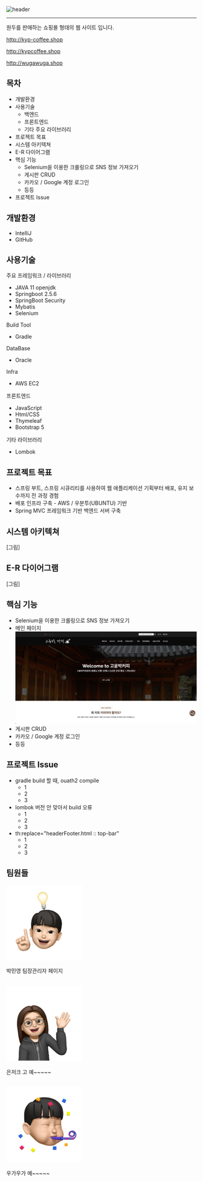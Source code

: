 ![header](https://capsule-render.vercel.app/api?type=transparent&color=auto&height=330&section=header&text=KYP-coffee%20프로젝트&fontSize=69&fontColor=a94b00)

***
원두를 판매하는 쇼핑몰 형태의 웹 사이트 입니다.

http://kyp-coffee.shop

http://kypcoffee.shop

http://wugawuga.shop

## 목차
+ 개발환경 
+ 사용기술
  + 백엔드
  + 프론트엔드
  + 기타 주요 라이브러리
+ 프로젝트 목표
+ 시스템 아키텍쳐
+ E-R 다이어그램
+ 핵심 기능
  + Selenium을 이용한 크롤링으로 SNS 정보 가져오기
  + 게시판 CRUD
  + 카카오 / Google 계정 로그인
  + 등등
+ 프로젝트 Issue



## 개발환경
+ IntelliJ
+ GitHub



## 사용기술
주요 프레임워크 / 라이브러리
+ JAVA 11 openjdk
+ Springboot 2.5.6
+ SpringBoot Security
+ Mybatis
+ Selenium

Build Tool
+ Gradle

DataBase
+ Oracle

Infra
+ AWS EC2

프론트엔드
+ JavaScript
+ Html/CSS
+ Thymeleaf
+ Bootstrap 5

기타 라이브러리
+ Lombok



## 프로젝트 목표
+ 스프링 부트, 스프링 시큐리티를 사용하여 웹 애플리케이션 기획부터 배포, 유지 보수까지 전 과정 경험 
+ 배포 인프라 구축 -  AWS / 우분투(UBUNTU) 기반
+ Spring MVC 프레임워크 기반 백엔드 서버 구축



## 시스템 아키텍쳐

[그림]



## E-R 다이어그램

[그림]



## 핵심 기능
  + Selenium을 이용한 크롤링으로 SNS 정보 가져오기
  + 메인 페이지
   ![](src/main/resources/static/img/project.png)
  + 게시판 CRUD
  + 카카오 / Google 계정 로그인
  + 등등



## 프로젝트 Issue
- gradle build 할 때, ouath2 compile
  - 1
  - 2
  - 3
- lombok 버전 안 맞아서 build 오류
  - 1
  - 2
  - 3
- th:replace="headerFooter.html :: top-bar"
  - 1
  - 2
  - 3


## 팀원들
<img src="src/main/resources/static/img/testimonials/park_emoji.png" width="200px" height="200px" alt="park"></img><p>박민영 팀장관리자 페이지
</p><br/>
<img src="src/main/resources/static/img/testimonials/ko_emoji.png" width="200px" height="200px" alt="park"></img><p>은저크 고 예~~~~~</p><br/>
<img src="src/main/resources/static/img/testimonials/yun_emoji.png" width="200px" height="200px" alt="park"></img><p>우가우가 예~~~~~</p><br/>

